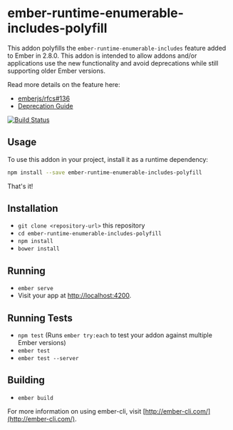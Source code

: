 # ember-runtime-enumerable-includes-polyfill

This addon polyfills the `ember-runtime-enumerable-includes` feature added to Ember 
in 2.8.0. This addon is intended to allow addons and/or applications use the new 
functionality and avoid deprecations while still supporting older Ember versions.

Read more details on the feature here:

* [emberjs/rfcs#136](https://github.com/emberjs/rfcs/pull/136)
* [Deprecation Guide](http://emberjs.com/deprecations/v2.x/#toc_enumerable-contains)

[![Build Status](https://travis-ci.org/rwjblue/ember-runtime-enumerable-includes-polyfill.svg?branch=master)](https://travis-ci.org/rwjblue/ember-runtime-enumerable-includes-polyfill)

## Usage
To use this addon in your project, install it as a runtime dependency:

```bash
npm install --save ember-runtime-enumerable-includes-polyfill
```

That's it!

## Installation

* `git clone <repository-url>` this repository
* `cd ember-runtime-enumerable-includes-polyfill`
* `npm install`
* `bower install`

## Running

* `ember serve`
* Visit your app at [http://localhost:4200](http://localhost:4200).

## Running Tests

* `npm test` (Runs `ember try:each` to test your addon against multiple Ember versions)
* `ember test`
* `ember test --server`

## Building

* `ember build`

For more information on using ember-cli, visit [http://ember-cli.com/](http://ember-cli.com/).
